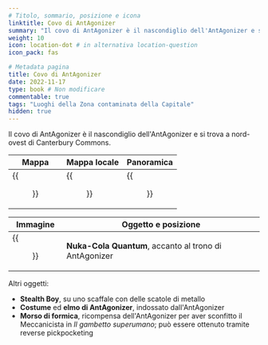 ```yaml
---
# Titolo, sommario, posizione e icona
linktitle: Covo di AntAgonizer
summary: "Il covo di AntAgonizer è il nascondiglio dell'AntAgonizer e si trova a nord-ovest di Canterbury Commons. "
weight: 10
icon: location-dot # in alternativa location-question
icon_pack: fas

# Metadata pagina
title: Covo di AntAgonizer
date: 2022-11-17
type: book # Non modificare
commentable: true
tags: "Luoghi della Zona contaminata della Capitale"
hidden: true
---
```



Il covo di AntAgonizer è il nascondiglio dell'AntAgonizer e si trova a nord-ovest di Canterbury Commons. 

| Mappa                           | Mappa locale                           | Panoramica                           |
| ------------------------------- | -------------------------------------- | ------------------------------------ |
| {{<figure src="AntAgonizers_Lair_loc.webp">}} | {{<figure src="Antagonizer's_lair_local_map.webp">}} | {{<figure src="AntAgonizers_lair_exterior.webp">}} |

| Immagine                        | Oggetto e posizione                                    |
| ------------------------------- | ------------------------------------------------------ |
| {{<figure src="AntAgonizer_on_throne.webp">}} | **Nuka-Cola Quantum**, accanto al trono di AntAgonizer |

Altri oggetti:
- **Stealth Boy**, su uno scaffale con delle scatole di metallo
- **Costume** ed **elmo di AntAgonizer**, indossato dall'AntAgonizer
- **Morso di formica**, ricompensa dell'AntAgonizer per aver sconfitto il Meccanicista in *Il gambetto superumano*; può essere ottenuto tramite reverse pickpocketing

